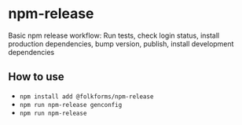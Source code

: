 # npm-release

Basic npm release workflow: Run tests, check login status, install production dependencies, bump version, publish, install development dependencies

## How to use

- `npm install add @folkforms/npm-release`
- `npm run npm-release genconfig`
- `npm run npm-release`
